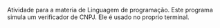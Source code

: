 Atividade para a materia de Linguagem de programação.
Este programa simula um verificador de CNPJ. Ele é usado no proprio terminal.
